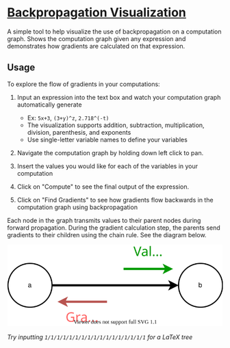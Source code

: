 # [Backpropagation Visualization](https://jinay.dev/backprop-vis)

A simple tool to help visualize the use of backpropagation on a computation
graph. Shows the computation graph given any expression and demonstrates how
gradients are calculated on that expression.

## Usage

To explore the flow of gradients in your computations:

1.  Input an expression into the text box and watch your computation graph automatically generate
    -   Ex: `5x+3`, `(3+y)^z`, `2.718^(-t)`
    -   The visualization supports addition, subtraction, multiplication, division, parenthesis, and exponents
    -   Use single-letter variable names to define your variables
2.  Navigate the computation graph by holding down left click to pan.

3.  Insert the values you would like for each of the variables in your computation

4.  Click on "Compute" to see the final output of the expression.

5.  Click on "Find Gradients" to see how gradients flow backwards in the computation graph using backpropagation

Each node in the graph transmits values to their parent nodes during forward
propagation. During the gradient calculation step, the parents send gradients
to their children using the chain rule. See the diagram below.

<p align="center">
  <img src="node-flow.svg">
</p>

_Try inputting `1/1/1/1/1/1/1/1/1/1/1/1/1/1/1/1/1` for a LaTeX tree_
